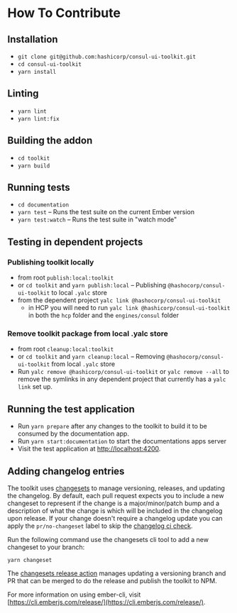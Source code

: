 # How To Contribute

## Installation

- `git clone git@github.com:hashicorp/consul-ui-toolkit.git`
- `cd consul-ui-toolkit`
- `yarn install`

## Linting

- `yarn lint`
- `yarn lint:fix`

## Building the addon

- `cd toolkit`
- `yarn build`

## Running tests

- `cd documentation`
- `yarn test` – Runs the test suite on the current Ember version
- `yarn test:watch` – Runs the test suite in "watch mode"

## Testing in dependent projects

### Publishing toolkit locally

- from root `publish:local:toolkit`
- or `cd toolkit` and `yarn publish:local` – Publishing `@hashocorp/consul-ui-toolkit` to local `.yalc` store
- from the dependent project `yalc link @hashocorp/consul-ui-toolkit`
  - in HCP you will need to run `yalc link @hashicorp/consul-ui-toolkit` in both the `hcp` folder and the `engines/consul` folder

### Remove toolkit package from local .yalc store

- from root `cleanup:local:toolkit`
- or `cd toolkit` and `yarn cleanup:local` – Removing `@hashocorp/consul-ui-toolkit` from local `.yalc` store
- Run `yalc remove @hashicorp/consul-ui-toolkit` or `yalc remove --all` to remove the symlinks in any dependent project that currently has a `yalc link` set up.

## Running the test application

- Run `yarn prepare` after any changes to the toolkit to build it to be consumed by the documentation app.
- Run `yarn start:documentation` to start the documentations apps server
- Visit the test application at [http://localhost:4200](http://localhost:4200).

## Adding changelog entries

The toolkit uses [changesets](https://github.com/changesets/changesets) to manage versioning, releases, and updating the changelog. By default, each pull request expects you to include a new changeset to represent if the change is a major/minor/patch bump and a description of what the change is which will be included in the changelog upon release. If your change doesn't require a changelog update you can apply the `pr/no-changeset` label to skip the [changelog ci check](.github/workflows/changelog-check.yml).

Run the following command use the changesets cli tool to add a new changeset to your branch:

```
yarn changeset
```

The [changesets release action](.github/workflows/release.yml) manages updating a versioning branch and PR that can be merged to do the release and publish the toolkit to NPM.

For more information on using ember-cli, visit [https://cli.emberjs.com/release/](https://cli.emberjs.com/release/).
